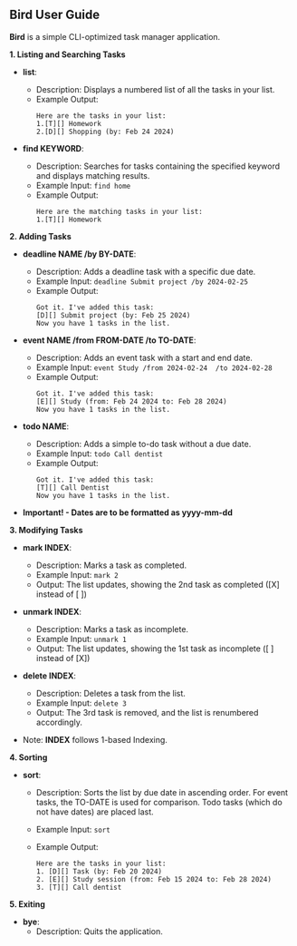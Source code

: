 ## Bird User Guide

**Bird** is a simple CLI-optimized task manager application.


**1. Listing and Searching Tasks**

* **list**: 
    * Description: Displays a numbered list of all the tasks in your list.
    * Example Output:
       ```
       Here are the tasks in your list:
       1.[T][] Homework
       2.[D][] Shopping (by: Feb 24 2024)
      ``` 

* **find KEYWORD**: 
    * Description: Searches for tasks containing the specified keyword and displays matching results.
    * Example Input: `find home`
    * Example Output:
       ```
       Here are the matching tasks in your list:
       1.[T][] Homework
       ```

**2. Adding Tasks**



* **deadline NAME /by BY-DATE**: 
    * Description: Adds a deadline task with a specific due date.
    * Example Input: `deadline Submit project /by 2024-02-25`
    * Example Output:
      ```
      Got it. I've added this task:
      [D][] Submit project (by: Feb 25 2024)
      Now you have 1 tasks in the list.
      ```
* **event NAME /from FROM-DATE /to TO-DATE**: 
    * Description: Adds an event task with a start and end date. 
    * Example Input: `event Study /from 2024-02-24  /to 2024-02-28` 
    * Example Output:
      ```
      Got it. I've added this task:
      [E][] Study (from: Feb 24 2024 to: Feb 28 2024)
      Now you have 1 tasks in the list.
      ```
* **todo NAME**: 
    * Description: Adds a simple to-do task without a due date.
    * Example Input: `todo Call dentist`
    * Example Output:
      ```
      Got it. I've added this task:
      [T][] Call Dentist
      Now you have 1 tasks in the list.
      ```

* **Important! - Dates are to be formatted as yyyy-mm-dd**


**3. Modifying Tasks**

* **mark INDEX**: 
    * Description: Marks a task as completed. 
    * Example Input: `mark 2`
    * Output: The list updates, showing the 2nd task as completed ([X] instead of [ ])
* **unmark INDEX**:
    * Description: Marks a task as incomplete.
    * Example Input: `unmark 1`
    * Output:  The list updates, showing the 1st task as incomplete ([ ] instead of [X])
* **delete INDEX**: 
    * Description: Deletes a task from the list.
    * Example Input: `delete 3`
    * Output: The 3rd task is removed, and the list is renumbered accordingly.


* Note: **INDEX** follows 1-based Indexing. 


**4. Sorting**

* **sort**: 
    * Description: Sorts the list by due date in ascending order. For event tasks, the TO-DATE is used for comparison. 
      Todo tasks (which do not have dates) are placed last.
    * Example Input: `sort`
    * Example Output:

      ```
      Here are the tasks in your list:
      1. [D][] Task (by: Feb 20 2024)
      2. [E][] Study session (from: Feb 15 2024 to: Feb 28 2024)
      3. [T][] Call dentist
      ```


**5. Exiting**

* **bye**: 
    * Description: Quits the application.
